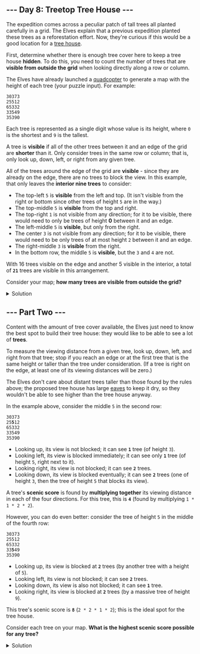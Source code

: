 ## --- Day 8: Treetop Tree House ---

The expedition comes across a peculiar patch of tall trees all planted carefully in a grid. The Elves explain that a previous expedition planted these trees as a reforestation effort. Now, they're curious if this would be a good location for a [tree house](https://en.wikipedia.org/wiki/Tree_house).


First, determine whether there is enough tree cover here to keep a tree house **hidden**. To do this, you need to count the number of trees that are **visible from outside the grid** when looking directly along a row or column.


The Elves have already launched a [quadcopter](https://en.wikipedia.org/wiki/Quadcopter) to generate a map with the height of each tree (your puzzle input). For example:



```
30373
25512
65332
33549
35390
```

Each tree is represented as a single digit whose value is its height, where `0` is the shortest and `9` is the tallest.


A tree is **visible** if all of the other trees between it and an edge of the grid are **shorter** than it. Only consider trees in the same row or column; that is, only look up, down, left, or right from any given tree.


All of the trees around the edge of the grid are **visible** - since they are already on the edge, there are no trees to block the view. In this example, that only leaves the **interior nine trees** to consider:


- The top-left `5` is **visible** from the left and top. (It isn't visible from the right or bottom since other trees of height `5` are in the way.)
- The top-middle `5` is **visible** from the top and right.
- The top-right `1` is not visible from any direction; for it to be visible, there would need to only be trees of height **0** between it and an edge.
- The left-middle `5` is **visible**, but only from the right.
- The center `3` is not visible from any direction; for it to be visible, there would need to be only trees of at most height `2` between it and an edge.
- The right-middle `3` is **visible** from the right.
- In the bottom row, the middle `5` is **visible**, but the `3` and `4` are not.


With 16 trees visible on the edge and another 5 visible in the interior, a total of **`21`** trees are visible in this arrangement.


Consider your map; **how many trees are visible from outside the grid?**


<details>
    <summary>Solution</summary>

First of all, I parse the forest as matrix.

```python
def parse_forest(input_lines: list) -> np.ndarray:
    forest = []
    for line in input_lines:
        forest.append([int(x) for x in list(line)])

    return np.array(forest)
```

To check if a tree is visible, I use the transpose matrix to obtain the vertical axis as a normal list. After that, I divide the list y two, the elements before and after the tree (in the vertical axis this corresponds to the trees above or below the tree).
Lastly, I check if all the trees in each of the sublist is smaller than the current tree.

```python
def check_tree_visibility(x: int, y: int, grid: np.ndarray) -> bool:
    num_rows, num_cols = np.shape(grid)

    value = grid[x][y]
    grid_transpose = np.transpose(grid)
    current_row = grid[x]
    current_col = grid_transpose[y]

    if all(map(lambda t: t < value, current_row[0:y])):
        # Left visibility
        return True
    if all(map(lambda t: t < value, current_col[0:x])):
        # Top visibility
        return True
    if all(map(lambda t: t < value, current_row[y+1:num_cols])):
        # Right visibility
        return True
    if all(map(lambda t: t < value, current_col[x+1:num_rows])):
        # Bottom visibility
        return True
    # Not visible
    return False
```

The answer is: `1533`.

</details>



## --- Part Two ---

Content with the amount of tree cover available, the Elves just need to know the best spot to build their tree house: they would like to be able to see a lot of **trees**.


To measure the viewing distance from a given tree, look up, down, left, and right from that tree; stop if you reach an edge or at the first tree that is the same height or taller than the tree under consideration. (If a tree is right on the edge, at least one of its viewing distances will be zero.)


The Elves don't care about distant trees taller than those found by the rules above; the proposed tree house has large [eaves](https://en.wikipedia.org/wiki/Eaves) to keep it dry, so they wouldn't be able to see higher than the tree house anyway.


In the example above, consider the middle `5` in the second row:


<pre><code>30373
25<b>5</b>12
65332
33549
35390
</code></pre>


- Looking up, its view is not blocked; it can see **`1`** tree (of height `3`).
- Looking left, its view is blocked immediately; it can see only **`1`** tree (of height `5`, right next to it).
- Looking right, its view is not blocked; it can see **`2`** trees.
- Looking down, its view is blocked eventually; it can see **`2`** trees (one of height `3`, then the tree of height `5` that blocks its view).


A tree's **scenic score** is found by **multiplying together** its viewing distance in each of the four directions. For this tree, this is **`4`** (found by multiplying `1 * 1 * 2 * 2`).


However, you can do even better: consider the tree of height `5` in the middle of the fourth row:

<pre><code>30373
25512
65332
33<b>5</b>49
35390
</code></pre>

- Looking up, its view is blocked at **`2`** trees (by another tree with a height of `5`).
- Looking left, its view is not blocked; it can see **`2`** trees.
- Looking down, its view is also not blocked; it can see **`1`** tree.
- Looking right, its view is blocked at **`2`** trees (by a massive tree of height `9`).


This tree's scenic score is **`8`** (`2 * 2 * 1 * 2`); this is the ideal spot for the tree house.


Consider each tree on your map. **What is the highest scenic score possible for any tree?**

<details>
    <summary>Solution</summary>

I have followed a similar approach as before. I go through every direction adding 1 if I can see that tree from the current one, that is repeated for every direction. Next, I multiply all the distances

```python
def get_scenic_score(x: int, y: int, grid: np.ndarray) -> int:
    num_rows, num_cols = np.shape(grid)

    def get_view(trees: np.ndarray) -> int:
        score = 0
        for tree in trees:
            if tree >= value:
                score += 1
                break
            score += 1
        return score

    value = grid[x][y]
    grid_transpose = np.transpose(grid)
    current_row = grid[x]
    current_col = grid_transpose[y]

    left_trees, right_trees = np.flip(current_row[0:y]), current_row[y+1:num_cols]
    up_trees, down_trees = np.flip(current_col[0:x]), current_col[x+1:num_rows]

    left = get_view(left_trees)
    up = get_view(up_trees)
    right = get_view(right_trees)
    down = get_view(down_trees)

    return left * up * right * down
```

Lastly, I find the maximum among all of them.

```python
scenic_scores = np.zeros(np.shape(grid), dtype=int)
for i in range(num_rows):
    for j in range(num_cols):
        scenic_scores[i][j] = get_scenic_score(i, j, grid)

print(f'{np.amax(np.amax(scenic_scores))=}')
```

The answer is: `345744`.

</details>

